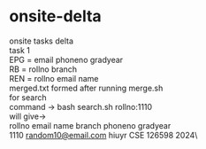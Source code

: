 # onsite-delta
onsite tasks delta\
task 1\
EPG = email phoneno gradyear\
RB = rollno branch\
REN = rollno email name\
merged.txt formed after running merge.sh\
for search\
command -> bash search.sh rollno:1110\
will give->\
rollno email name branch phoneno gradyear\
1110 random10@email.com hiuyr CSE 126598 2024\

